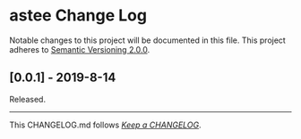 #   astee Change Log

Notable changes to this project will be documented in this file. This project adheres to [Semantic Versioning 2.0.0](http://semver.org/).

##	[0.0.1] - 2019-8-14

Released.

---
This CHANGELOG.md follows [*Keep a CHANGELOG*](http://keepachangelog.com/).

